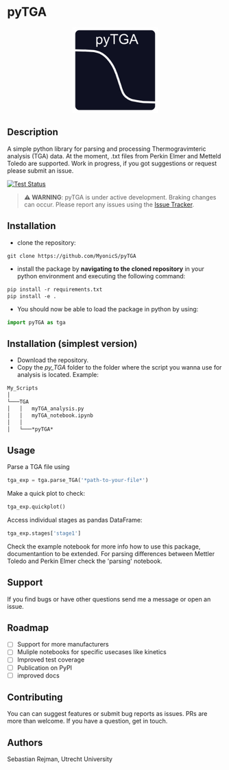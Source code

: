 # pyTGA

<p align="center">
  <img src="https://raw.githubusercontent.com/MyonicS/pyTGA/main/docs/source/_static/logo_v1_bright_2.svg" alt="pyTGA logo" width="200"/>
</p>


## Description
A simple python library for parsing and processing Thermogravimteric analysis (TGA) data. At the moment, .txt files from Perkin Elmer and Metteld Toledo are supported. Work in progress, if you got suggestions or request please submit an issue.

[![Test Status](https://github.com/MyonicS/pyTGA/actions/workflows/test.yml/badge.svg)](https://github.com/MyonicS/pyTGA/actions/workflows/test.yml)

> **⚠️ WARNING**: pyTGA is under active development. Braking changes can occur. Please report any issues using the [Issue Tracker](https://github.com/MyonicS/pyTGA/issues).

## Installation 
- clone the repository:
```
git clone https://github.com/MyonicS/pyTGA
```
- install the package by **navigating to the cloned repository** in your python environment and executing the following command:

```
pip install -r requirements.txt
pip install -e .
```
- You should now be able to load the package in python by using:

```python
import pyTGA as tga
```

## Installation (simplest version)
- Download the repository. 
- Copy the *py_TGA* folder to the folder where the script you wanna use for analysis is located. Example:

```
My_Scripts
│
└───TGA
│   │   myTGA_analysis.py
│   │   myTGA_notebook.ipynb
│   │
│   └───*pyTGA*
```

## Usage
Parse a TGA file using 
```python
tga_exp = tga.parse_TGA('*path-to-your-file*')
```
Make a quick plot to check: 

```python
tga_exp.quickplot()
```
Access individual stages as pandas DataFrame:

```python
tga_exp.stages['stage1']
```

Check the example notebook for more info how to use this package, documentantion to be extended. For parsing differences between Mettler Toledo and Perkin Elmer check the 'parsing' notebook.

## Support
If you find bugs or have other questions send me a message or open an issue.

## Roadmap
- [ ] Support for more manufacturers
- [ ] Muliple notebooks for specific usecases like kinetics
- [ ] Improved test coverage
- [ ] Publication on PyPI
- [ ] improved docs

## Contributing
You can can suggest features or submit bug reports as issues. 
PRs are more than welcome. If you have a question, get in touch.

## Authors
Sebastian Rejman, Utrecht University



